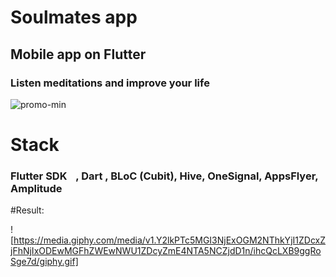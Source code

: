 # Soulmates app

## Mobile app on Flutter <img src="https://cdn.worldvectorlogo.com/logos/flutter-logo.svg" width="15" />

### Listen meditations and improve your life

![promo-min](https://user-images.githubusercontent.com/58935940/221559587-1cf84556-3569-4761-84cf-a5d397709a5f.png)

# Stack

### Flutter SDK <img src="https://cdn.worldvectorlogo.com/logos/flutter-logo.svg" width="10" />, Dart , BLoC (Cubit), Hive, OneSignal, AppsFlyer, Amplitude

#Result:

![https://media.giphy.com/media/v1.Y2lkPTc5MGI3NjExOGM2NThkYjI1ZDcxZjFhNjIxODEwMGFhZWEwNWU1ZDcyZmE4NTA5NCZjdD1n/ihcQcLXB9ggRoSge7d/giphy.gif]
